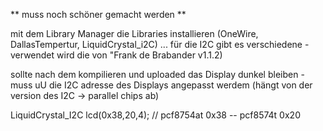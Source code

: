 ** muss noch schöner gemacht werden **


mit dem Library Manager die Libraries installieren (OneWire, DallasTempertur, LiquidCrystal_i2C) ... für die I2C gibt es verschiedene -  verwendet wird die von "Frank de Brabander v1.1.2)

sollte nach dem kompilieren und uploaded das Display dunkel bleiben -  muss uU die I2C adresse des Displays angepasst werdem (hängt von der version des I2C -> parallel chips ab)

LiquidCrystal_I2C lcd(0x38,20,4);  // pcf8754at 0x38 -- pcf8574t 0x20  
